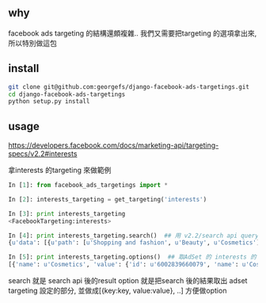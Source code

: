 why
---
facebook ads targeting 的結構還頗複雜.. 我們又需要把targeting 的選項拿出來, 所以特別做這包


install
---

```bash
git clone git@github.com:georgefs/django-facebook-ads-targetings.git
cd django-facebook-ads-targetings
python setup.py install
```

usage
---
https://developers.facebook.com/docs/marketing-api/targeting-specs/v2.2#interests

拿interests 的targeting 來做範例

```python
In [1]: from facebook_ads_targetings import *

In [2]: interests_targeting = get_targeting('interests')

In [3]: print interests_targeting
<FacebookTargeting:interests>

In [4]: print interests_targeting.search()  ## 用 v2.2/search api query facebook 的結果
{u'data': [{u'path': [u'Shopping and fashion', u'Beauty', u'Cosmetics'], u'audience_size': 336332120, u'type': u'interests', u'id': u'6002839660079', u'name': u'Cosmetics'} .... ] 

In [5]: print interests_targeting.options()  ## 取AdSet 的 interests 的 targeting 設定 "Array of objects with 'id' and 'name' fields. eg; 'interests':[{id: 6003139266461, 'name': 'Movies'}]"
[{'name': u'Cosmetics', 'value': {'id': u'6002839660079', 'name': u'Cosmetics'}}, {'name': u'Science', 'value': {'id': u'6002866718622', 'name': u'Science'}} ... ]

```

search 就是 search api 後的result
option 就是把search 後的結果取出 adset targeting 設定的部分, 並做成[{key:key, value:value}, ..] 方便做option


